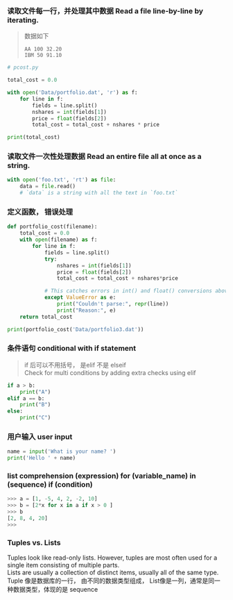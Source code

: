 ### 读取文件每一行，并处理其中数据 Read a file line-by-line by iterating.
> 数据如下
> ```
> AA 100 32.20
> IBM 50 91.10
> ```
```python
# pcost.py

total_cost = 0.0

with open('Data/portfolio.dat', 'r') as f:
    for line in f:
        fields = line.split()
        nshares = int(fields[1])
        price = float(fields[2])
        total_cost = total_cost + nshares * price

print(total_cost)
```
### 读取文件一次性处理数据 Read an entire file all at once as a string.

```python
with open('foo.txt', 'rt') as file:
    data = file.read()
    # `data` is a string with all the text in `foo.txt`
```

### 定义函数， 错误处理
```python
def portfolio_cost(filename):
    total_cost = 0.0
    with open(filename) as f:
        for line in f:
            fields = line.split()
            try:
                nshares = int(fields[1])
                price = float(fields[2])
                total_cost = total_cost + nshares*price

            # This catches errors in int() and float() conversions above
            except ValueError as e:
                print("Couldn't parse:", repr(line))
                print("Reason:", e)
    return total_cost

print(portfolio_cost('Data/portfolio3.dat'))
```
### 条件语句 conditional with if statement
> if 后可以不用括号， 是elif 不是 elseif   
> Check for multi conditions by adding extra checks using elif    
```python
if a > b:
    print("A")
elif a == b:
    print("B")
else:
    print("C")
```

### 用户输入 user input
```python
name = input('What is your name? ')
print('Hello ' + name)
```

### list comprehension (expression) for (variable_name) in (sequence) if (condition)
  

```python
>>> a = [1, -5, 4, 2, -2, 10]
>>> b = [2*x for x in a if x > 0 ]
>>> b
[2, 8, 4, 20]
>>>
```


### Tuples vs. Lists

Tuples look like read-only lists. However, tuples are most often used for a single item consisting of multiple parts.    
Lists are usually a collection of distinct items, usually all of the same type.   
Tuple 像是数据库的一行， 由不同的数据类型组成， List像是一列，通常是同一种数据类型，体现的是 sequence   
